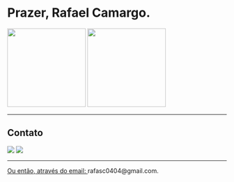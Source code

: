 # Prazer, Rafael Camargo.

<img height="180em" src="https://github-readme-stats-eight-theta.vercel.app/api?username=rafaelsc04&show_icons=true&theme=dracula&include_all_commits=true&count_private=true"/>
<img height="180em" src="https://github-readme-stats-eight-theta.vercel.app/api/top-langs/?username=rafaelsc04&layout=compact&langs_count=8&theme=dracula"/>

----

## Contato

<div>
<a href="https://www.linkedin.com/in/r-camargo" target="_blank"><img src="https://img.shields.io/badge/-LinkedIn-%230077B5?style=for-the-badge&logo=linkedin&logoColor=white" target="_blank"></a>
<a href="http://twitter.com/rafaelsc04">
<img src="https://img.shields.io/twitter/follow/rafaelsc04? label=Twitter&logo=twitter&style=for-the-badge" />
</div> 

----

<p>Ou então, através do email: <a mailto="rafasc0404@gmail.com">rafasc0404@gmail.com</a>.</p>